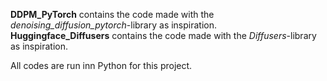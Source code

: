 **DDPM_PyTorch** contains the code made with the *denoising_diffusion_pytorch*-library as inspiration.\
**Huggingface_Diffusers** contains the code made with the *Diffusers*-library as inspiration.

All codes are run inn Python for this project.
